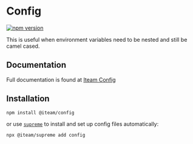 # Config

[![npm version](https://badge.fury.io/js/%40iteam%2Fconfig.svg)](https://badge.fury.io/js/%40iteam%2Fconfig)

This is useful when environment variables need to be nested and still be camel cased.


## Documentation
Full documentation is found at [Iteam Config](https://iteam1337.github.io/#/config/examples)

## Installation
```
npm install @iteam/config
```

or use [`supreme`](https://github.com/Iteam1337/supreme) to install and set up config files automatically:

```
npx @iteam/supreme add config
```
